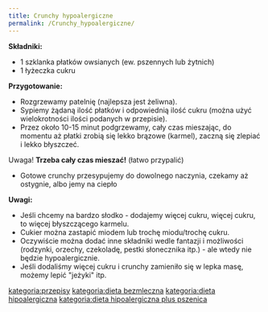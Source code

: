 ```yaml
---
title: Crunchy hypoalergiczne
permalink: /Crunchy_hypoalergiczne/
---
```


**Składniki:**

-   1 szklanka płatków owsianych (ew. pszennych lub żytnich)
-   1 łyżeczka cukru

**Przygotowanie:**

-   Rozgrzewamy patelnię (najlepsza jest żeliwna).
-   Sypiemy żądaną ilość płatków i odpowiednią ilość cukru (można użyć wielokrotności ilości podanych w przepisie).
-   Przez około 10-15 minut podgrzewamy, cały czas mieszając, do momentu aż płatki zrobią się lekko brązowe (karmel), zaczną się zlepiać i lekko błyszczeć.

Uwaga! **Trzeba cały czas mieszać!** (łatwo przypalić)

-   Gotowe crunchy przesypujemy do dowolnego naczynia, czekamy aż ostygnie, albo jemy na ciepło

**Uwagi:**

-   Jeśli chcemy na bardzo słodko - dodajemy więcej cukru, więcej cukru, to więcej błyszczącego karmelu.
-   Cukier można zastapić miodem lub trochę miodu/trochę cukru.
-   Oczywiście można dodać inne składniki wedle fantazji i możliwości (rodzynki, orzechy, czekoladę, pestki słonecznika itp.) - ale wtedy nie będzie hypoalergicznie.
-   Jeśli dodaliśmy więcej cukru i crunchy zamieniło się w lepka masę, możemy lepić "jeżyki" itp.

[kategoria:przepisy](/atopedia/kategoria:przepisy "wikilink") [kategoria:dieta bezmleczna](/atopedia/kategoria:dieta_bezmleczna "wikilink") [kategoria:dieta hipoalergiczna](/atopedia/kategoria:dieta_hipoalergiczna "wikilink") [kategoria:dieta hipoalergiczna plus pszenica](/atopedia/kategoria:dieta_hipoalergiczna_plus_pszenica "wikilink")